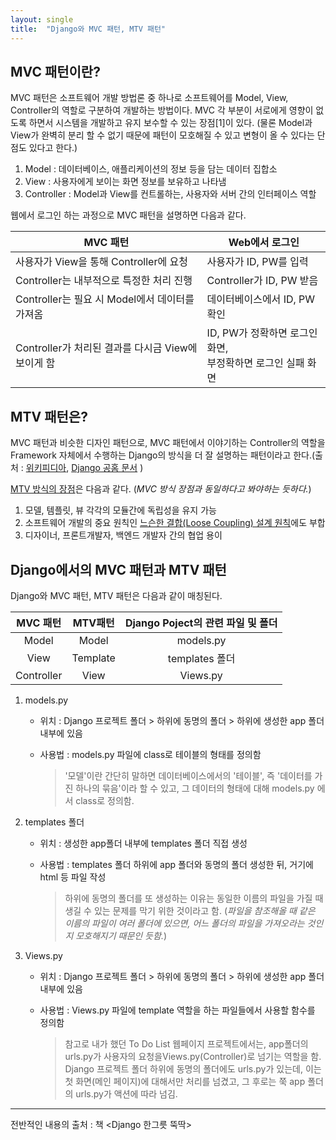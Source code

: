 ```yaml
---
layout: single
title:  "Django와 MVC 패턴, MTV 패턴"
---
```


## MVC 패턴이란?

MVC 패턴은 소프트웨어 개발 방법론 중 하나로 소프트웨어를 Model, View, Controller의 역할로 구분하여 개발하는 방법이다. MVC 각 부분이 서로에게 영향이 없도록 하면서 시스템을 개발하고 유지 보수할 수 있는 장점[1]이 있다. (물론 Model과 View가 완벽히 분리 할 수 없기 때문에 패턴이 모호해질 수 있고 변형이 올 수 있다는 단점도 있다고 한다.)

1. Model : 데이터베이스, 애플리케이션의 정보 등을 담는 데이터 집합소
2. View : 사용자에게 보이는 화면 정보를 보유하고 나타냄
3. Controller : Model과 View를 컨트롤하는, 사용자와 서버 간의 인터페이스 역할

웹에서 로그인 하는 과정으로 MVC 패턴을 설명하면 다음과 같다.

| MVC 패턴                                           | Web에서 로그인                                               |
| -------------------------------------------------- | ------------------------------------------------------------ |
| 사용자가 View을 통해 Controller에 요청             | 사용자가 ID, PW를 입력                                       |
| Controller는 내부적으로 특정한 처리 진행           | Controller가 ID, PW 받음                                     |
| Controller는 필요 시 Model에서 데이터를 가져옴     | 데이터베이스에서 ID, PW 확인                                 |
| Controller가 처리된 결과를 다시금 View에 보이게 함 | ID, PW가 정확하면 로그인 화면,<br /> 부정확하면 로그인 실패 화면 |



## MTV 패턴은?

MVC 패턴과 비슷한 디자인 패턴으로, MVC 패턴에서 이야기하는 Controller의 역할을 Framework 자체에서 수행하는 Django의 방식을 더 잘 설명하는 패턴이라고 한다.(출처 : [위키피디아](https://ko.wikipedia.org/wiki/%EC%9E%A5%EA%B3%A0_(%EC%9B%B9_%ED%94%84%EB%A0%88%EC%9E%84%EC%9B%8C%ED%81%AC)), [Django 공홈 문서](https://docs.djangoproject.com/ko/3.1/glossary/) )

[MTV 방식의 장점](https://onsil-thegreenhouse.github.io/programming/django/web_programmig/2017/09/15/django_tutorial_ch1-1/)은 다음과 같다. (*MVC 방식 장점과 동일하다고 봐야하는 듯하다.*)

1. 모델, 템플릿, 뷰 각각의 모듈간에 독립성을 유지 가능
2. 소프트웨어 개발의 중요 원칙인 [느슨한 결합(Loose Coupling) 설계 원칙](https://hongjinhyeon.tistory.com/141)에도 부합
3. 디자이너, 프론트개발자, 백엔드 개발자 간의 협업 용이



## Django에서의 MVC 패턴과 MTV 패턴

Django와 MVC 패턴, MTV 패턴은 다음과 같이 매칭된다.

|  MVC 패턴  | MTV패턴  | Django Poject의 관련 파일 및 폴더 |
| :--------: | :------: | :-------------------------------: |
|   Model    |  Model   |             models.py             |
|    View    | Template |          templates 폴더           |
| Controller |   View   |             Views.py              |

1. 
   models.py

   * 위치 : Django 프로젝트 폴더 > 하위에 동명의 폴더 > 하위에 생성한 app 폴더 내부에 있음

   * 사용법 : models.py 파일에  class로 테이블의 형태를 정의함

     > '모델'이란 간단히 말하면 데이터베이스에서의 '테이블', 즉 '데이터를 가진 하나의 묶음'이라 할 수 있고, 그 데이터의 형태에 대해 models.py 에서 class로 정의함.

2. templates 폴더

   *  위치 : 생성한 app폴더 내부에 templates 폴더 직접 생성

   * 사용법 : templates 폴더 하위에 app 폴더와 동명의 폴더 생성한 뒤, 거기에 html 등 파일 작성

     > 하위에 동명의 폴더를 또 생성하는 이유는 동일한 이름의 파일을 가질 때 생길 수 있는 문제를 막기 위한 것이라고 함. (*파일을 참조해올 때 같은 이름의 파일이 여러 폴더에 있으면, 어느 폴더의 파일을 가져오라는 것인지 모호해지기 때문인 듯함.*)

3. Views.py

   * 위치 : Django 프로젝트 폴더 > 하위에 동명의 폴더 > 하위에 생성한 app 폴더 내부에 있음

   * 사용법 : Views.py 파일에 template 역할을 하는 파일들에서 사용할 함수를 정의함

     > 참고로 내가 했던 To Do List 웹페이지 프로젝트에서는, app폴더의 urls.py가 사용자의 요청을Views.py(Controller)로 넘기는 역할을 함. Django 프로젝트 폴더 하위에 동명의 폴더에도 urls.py가 있는데, 이는 첫 화면(메인 페이지)에 대해서만 처리를 넘겼고, 그 후로는 쭉 app 폴더의 urls.py가 액션에 따라 넘김.



___

전반적인 내용의 출처 : 책 <Django 한그릇 뚝딱>